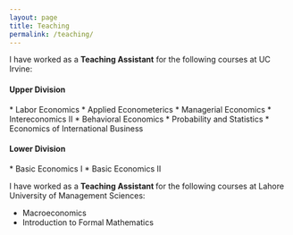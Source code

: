 ```yaml
---
layout: page
title: Teaching
permalink: /teaching/
---
```


I have worked as a <strong> Teaching Assistant</strong> for the following courses at UC Irvine:
<br>
<h4> Upper Division </h4>
* Labor Economics
* Applied Econometerics 
* Managerial Economics 
* Intereconomics II 
* Behavioral Economics 
* Probability and Statistics 
* Economics of International Business 
<h4>Lower Division </h4>
* Basic Economics I 
* Basic Economics II 

I have worked as a <strong> Teaching Assistant </strong> for the following courses at Lahore University of Management Sciences:
* Macroeconomics
* Introduction to Formal Mathematics